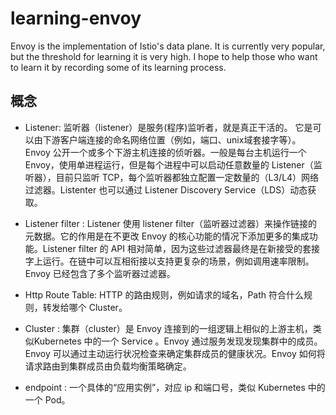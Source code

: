 # learning-envoy

Envoy is the implementation of Istio's data plane. It is currently very popular, but the threshold for learning it is very high. I hope to help those who want to learn it by recording some of its learning process.


## 概念

- Listener: 监听器（listener）是服务(程序)监听者，就是真正干活的。 它是可以由下游客户端连接的命名网络位置（例如，端口、unix域套接字等）。Envoy 公开一个或多个下游主机连接的侦听器。一般是每台主机运行一个 Envoy，使用单进程运行，但是每个进程中可以启动任意数量的 Listener（监听器），目前只监听 TCP，每个监听器都独立配置一定数量的（L3/L4）网络过滤器。Listenter 也可以通过 Listener Discovery Service（LDS）动态获取。

- Listener filter : Listener 使用 listener filter（监听器过滤器）来操作链接的元数据。它的作用是在不更改 Envoy 的核心功能的情况下添加更多的集成功能。Listener filter 的 API 相对简单，因为这些过滤器最终是在新接受的套接字上运行。在链中可以互相衔接以支持更复杂的场景，例如调用速率限制。Envoy 已经包含了多个监听器过滤器。

- Http Route Table: HTTP 的路由规则，例如请求的域名，Path 符合什么规则，转发给哪个 Cluster。

- Cluster : 集群（cluster）是 Envoy 连接到的一组逻辑上相似的上游主机，类似Kubernetes 中的一个 Service 。Envoy 通过服务发现发现集群中的成员。Envoy 可以通过主动运行状况检查来确定集群成员的健康状况。Envoy 如何将请求路由到集群成员由负载均衡策略确定。

- endpoint : 一个具体的“应用实例”，对应 ip 和端口号，类似 Kubernetes 中的一个 Pod。





